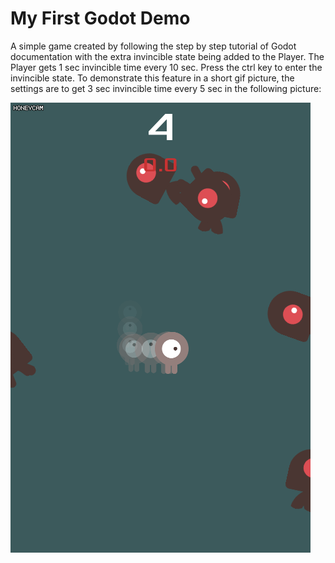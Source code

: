 # My First Godot Demo
 A simple game created by following the step by step tutorial of Godot documentation with the extra invincible state being added to the Player.
 The Player gets 1 sec invincible time every 10 sec. Press the ctrl key to enter the invincible state.
 To demonstrate this feature in a short gif picture, the settings are to get 3 sec invincible time every 5 sec in the following picture:
 
 ![image](https://github.com/KeithKeyes/My-First-Godot-Demo/blob/master/Invincible.gif)
